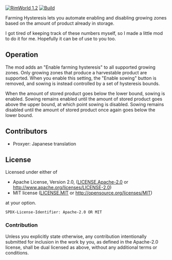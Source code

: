[![RimWorld 1.2](https://img.shields.io/badge/RimWorld-1.2-brightgreen.svg)](http://rimworldgame.com/) [![Build](https://github.com/alexschrod/farming-hysteresis/actions/workflows/build.yml/badge.svg)](https://github.com/alexschrod/farming-hysteresis/actions/workflows/build.yml)

Farming Hysteresis lets you automate enabling and disabling growing zones based on the amount of product already in storage.

I got tired of keeping track of these numbers myself, so I made a little mod to do it for me. Hopefully it can be of use to you too.

## Operation

The mod adds an "Enable farming hysteresis" to all supported growing zones. Only growing zones that produce a harvestable product are supported. When you enable this setting, the "Enable sowing" button is removed, and sowing is instead controlled by a set of hysteresis bounds.

When the amount of stored product goes below the lower bound, sowing is enabled. Sowing remains enabled until the amount of stored product goes above the upper bound, at which point sowing is disabled. Sowing remains disabled until the amount of stored product once again goes below the lower bound.

## Contributors

* Proxyer: Japanese translation

## License

Licensed under either of

* Apache License, Version 2.0, ([LICENSE.Apache-2.0](LICENSE.Apache-2.0) or http://www.apache.org/licenses/LICENSE-2.0)
* MIT license ([LICENSE.MIT](LICENSE.MIT) or http://opensource.org/licenses/MIT)

at your option.

`SPDX-License-Identifier: Apache-2.0 OR MIT`

### Contribution

Unless you explicitly state otherwise, any contribution intentionally submitted
for inclusion in the work by you, as defined in the Apache-2.0 license, shall be
dual licensed as above, without any additional terms or conditions.

